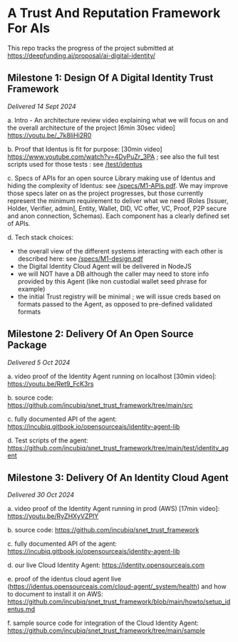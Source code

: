 # A Trust And Reputation Framework For AIs

This repo tracks the progress of the project submitted at https://deepfunding.ai/proposal/ai-digital-identity/

## Milestone 1: Design Of A Digital Identity Trust Framework
_Delivered 14 Sept 2024_

a.  Intro - An architecture review video explaining what we will focus on and the overall architecture of the project [6min 30sec video] https://youtu.be/_7k8IiHi2R0
 
b.  Proof that Identus is fit for purpose: [30min video] https://www.youtube.com/watch?v=4DyPuZr_3PA ; see also the full test scripts used for those tests : see [/test/identus](https://github.com/incubiq/snet_trust_framework/tree/main/test/identus)
 
c.  Specs of APIs for an open source Library making use of Identus and hiding the complexity of Identus: see [/specs/M1-APIs.pdf](https://github.com/incubiq/snet_trust_framework/tree/main/specs/M1-APIs.pdf). We may improve those specs later on as the project progresses, but those currently represent the minimum requirement to deliver what we need (Roles [Issuer, Holder, Verifier, admin], Entity, Wallet, DID, VC offer, VC, Proof, P2P secure and anon connection, Schemas). Each component has a clearly defined set of APIs.

d.  Tech stack choices:
   - the overall view of the different systems interacting with each other is described here: see [/specs/M1-design.pdf](https://github.com/incubiq/snet_trust_framework/tree/main/specs/M1-design.pdf) 
   - the Digital Identity Cloud Agent will be delivered in NodeJS   
   - we will NOT have a DB although the caller may need to store info provided by this Agent (like non custodial wallet seed phrase for example)
   - the initial Trust registry will be minimal ; we will issue creds based on formats passed to the Agent, as opposed to pre-defined validated formats


 ## Milestone 2: Delivery Of An Open Source Package

_Delivered 5 Oct 2024_

a. video proof of the Identity Agent running on localhost [30min video]: https://youtu.be/Ret9_FcK3rs 

b. source code: https://github.com/incubiq/snet_trust_framework/tree/main/src

c. fully documented API of the agent: https://incubiq.gitbook.io/opensourceais/identity-agent-lib 

d. Test scripts of the agent: https://github.com/incubiq/snet_trust_framework/tree/main/test/identity_agent


 ## Milestone 3: Delivery Of An Identity Cloud Agent

_Delivered 30 Oct 2024_

a. video proof of the Identity Agent running in prod (AWS) [17min video]: https://youtu.be/RyZHXyVZPlY

b. source code: https://github.com/incubiq/snet_trust_framework

c. fully documented API of the agent: https://incubiq.gitbook.io/opensourceais/identity-agent-lib 

d. our live Cloud Identity Agent: https://identity.opensourceais.com 

e. proof of the identus cloud agent live (https://identus.opensourceais.com/cloud-agent/_system/health) and how to document to install it on AWS: https://github.com/incubiq/snet_trust_framework/blob/main/howto/setup_identus.md

f. sample source code for integration of the Cloud Identity Agent: https://github.com/incubiq/snet_trust_framework/tree/main/sample
